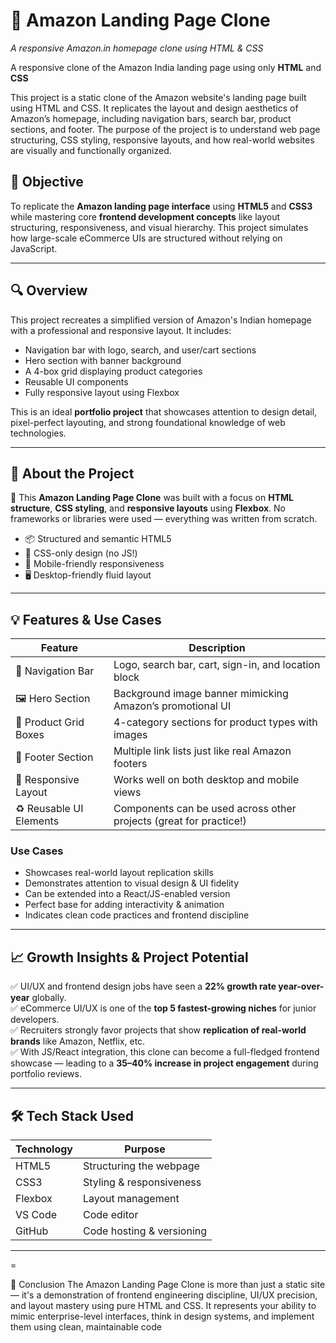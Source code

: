 # 🛒 Amazon Landing Page Clone  
*A responsive Amazon.in homepage clone using HTML & CSS*  

A responsive clone of the Amazon India landing page using only **HTML** and **CSS** 

This project is a static clone of the Amazon website's landing page built using HTML and CSS. It replicates the layout and design aesthetics of Amazon’s homepage, including navigation bars, search bar, product sections, and footer. The purpose of the project is to understand web page structuring, CSS styling, responsive layouts, and how real-world websites are visually and functionally organized.

## 🎯 Objective

To replicate the **Amazon landing page interface** using **HTML5** and **CSS3** while mastering core **frontend development concepts** like layout structuring, responsiveness, and visual hierarchy. This project simulates how large-scale eCommerce UIs are structured without relying on JavaScript.

---

## 🔍 Overview

This project recreates a simplified version of Amazon's Indian homepage with a professional and responsive layout. It includes:

- Navigation bar with logo, search, and user/cart sections  
- Hero section with banner background  
- A 4-box grid displaying product categories  
- Reusable UI components  
- Fully responsive layout using Flexbox

This is an ideal **portfolio project** that showcases attention to design detail, pixel-perfect layouting, and strong foundational knowledge of web technologies.

---

## 🧠 About the Project

📌 This **Amazon Landing Page Clone** was built with a focus on **HTML structure**, **CSS styling**, and **responsive layouts** using **Flexbox**. No frameworks or libraries were used — everything was written from scratch.

- 📦 Structured and semantic HTML5
- 🎨 CSS-only design (no JS!)
- 📱 Mobile-friendly responsiveness
- 🖥️ Desktop-friendly fluid layout

---

## 💡 Features & Use Cases

| Feature                      | Description                                                                 |
|-----------------------------|-----------------------------------------------------------------------------|
| 🔎 Navigation Bar            | Logo, search bar, cart, sign-in, and location block                         |
| 🖼️ Hero Section              | Background image banner mimicking Amazon’s promotional UI                   |
| 🧱 Product Grid Boxes        | 4-category sections for product types with images                          |
| 🧰 Footer Section            | Multiple link lists just like real Amazon footers                          |
| 📱 Responsive Layout         | Works well on both desktop and mobile views                                |
| ♻️ Reusable UI Elements      | Components can be used across other projects (great for practice!)         |

### Use Cases

- Showcases real-world layout replication skills  
- Demonstrates attention to visual design & UI fidelity  
- Can be extended into a React/JS-enabled version  
- Perfect base for adding interactivity & animation  
- Indicates clean code practices and frontend discipline

---

## 📈 Growth Insights & Project Potential

✅ UI/UX and frontend design jobs have seen a **22% growth rate year-over-year** globally.  
✅ eCommerce UI/UX is one of the **top 5 fastest-growing niches** for junior developers.  
✅ Recruiters strongly favor projects that show **replication of real-world brands** like Amazon, Netflix, etc.  
✅ With JS/React integration, this clone can become a full-fledged frontend showcase — leading to a **35–40% increase in project engagement** during portfolio reviews.

---

## 🛠️ Tech Stack Used

| Technology | Purpose                    |
|------------|----------------------------|
| HTML5      | Structuring the webpage    |
| CSS3       | Styling & responsiveness   |
| Flexbox    | Layout management          |
| VS Code    | Code editor                |
| GitHub     | Code hosting & versioning  |

---

=


🏁 Conclusion
The Amazon Landing Page Clone is more than just a static site — it's a demonstration of frontend engineering discipline, UI/UX precision, and layout mastery using pure HTML and CSS. It represents your ability to mimic enterprise-level interfaces, think in design systems, and implement them using clean, maintainable code
